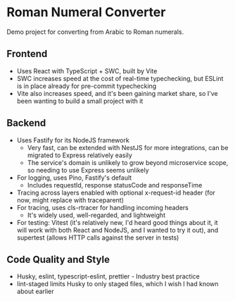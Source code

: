 # Roman Numeral Converter

Demo project for converting from Arabic to Roman numerals.

## Frontend

- Uses React with TypeScript + SWC, built by Vite
- SWC increases speed at the cost of real-time typechecking, but ESLint is in place already for pre-commit typechecking
- Vite also increases speed, and it's been gaining market share, so I've been wanting to build a small project with it

## Backend

- Uses Fastify for its NodeJS framework
  - Very fast, can be extended with NestJS for more integrations, can be migrated to Express relatively easily
  - The service's domain is unlikely to grow beyond microservice scope, so needing to use Express seems unlikely
- For logging, uses Pino, Fastify's default
  - Includes requestId, response statusCode and responseTime
- Tracing across layers enabled with optional x-request-id header (for now, might replace with traceparent)
- For tracing, uses cls-rtracer for handling incoming headers
  - It's widely used, well-regarded, and lightweight
- For testing: Vitest (it's relatively new, I'd heard good things about it, it will work with both React and NodeJS, and I wanted to try it out), and supertest (allows HTTP calls against the server in tests)

## Code Quality and Style

- Husky, eslint, typescript-eslint, prettier - Industry best practice
- lint-staged limits Husky to only staged files, which I wish I had known about earlier